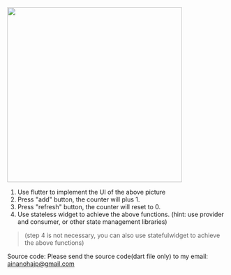 <img src="https://aiservice.s3-ap-northeast-1.amazonaws.com/tmp/sample3.png" width="400" align="middle" />


1. Use flutter to implement the UI of the above picture
2. Press "add" button,  the counter will plus 1. 
3. Press "refresh" button,  the counter will reset to 0.
4. Use stateless widget to achieve the above functions. (hint:  use provider and consumer,  or other state management libraries)
> (step  4 is not necessary,  you can also use statefulwidget to achieve the above functions)

Source code:
Please send the source code(dart file only) to my email:  ainanohajp@gmail.com
